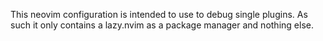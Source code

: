 This neovim configuration is intended to use to debug single plugins.
As such it only contains a lazy.nvim as a package manager and nothing else.
